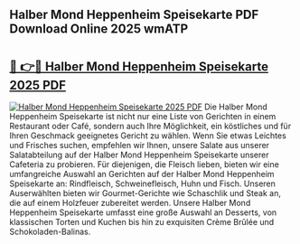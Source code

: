 ## Halber Mond Heppenheim Speisekarte PDF Download Online 2025 wmATP

# <h2><a href="http://gcbkm1d.nevu.top/?p=Halber+Mond+Heppenheim+Speisekarte">🔗 👉🔴 Halber Mond Heppenheim Speisekarte 2025 PDF</a></h2>

[![Halber Mond Heppenheim Speisekarte 2025 PDF](https://i.imgur.com/dBaPXMq.png)](http://gcbkm1d.nevu.top/?p=Halber+Mond+Heppenheim+Speisekarte)
Die Halber Mond Heppenheim Speisekarte ist nicht nur eine Liste von Gerichten in einem Restaurant oder Café, sondern auch Ihre Möglichkeit, ein köstliches und für Ihren Geschmack geeignetes Gericht zu wählen. Wenn Sie etwas Leichtes und Frisches suchen, empfehlen wir Ihnen, unsere Salate aus unserer Salatabteilung auf der Halber Mond Heppenheim Speisekarte unserer Cafeteria zu probieren. Für diejenigen, die Fleisch lieben, bieten wir eine umfangreiche Auswahl an Gerichten auf der Halber Mond Heppenheim Speisekarte an: Rindfleisch, Schweinefleisch, Huhn und Fisch. Unseren Auserwählten bieten wir Gourmet-Gerichte wie Schaschlik und Steak an, die auf einem Holzfeuer zubereitet werden. Unsere Halber Mond Heppenheim Speisekarte umfasst eine große Auswahl an Desserts, von klassischen Torten und Kuchen bis hin zu exquisiten Crème Brûlée und Schokoladen-Balinas.
